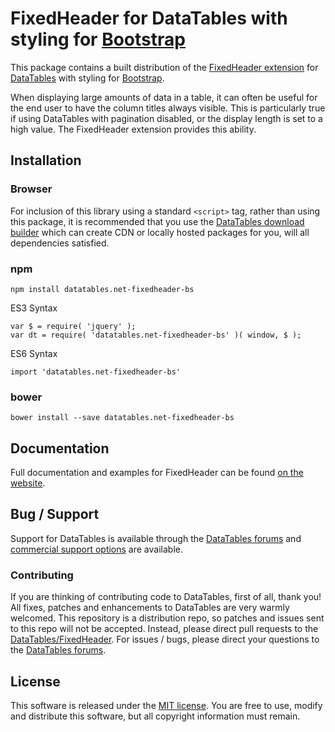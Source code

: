# FixedHeader for DataTables with styling for [Bootstrap](https://getbootstrap.com/docs/3.3/)

This package contains a built distribution of the [FixedHeader extension](https://datatables.net/extensions/fixedheader) for [DataTables](https://datatables.net/) with styling for [Bootstrap](https://getbootstrap.com/docs/3.3/).

When displaying large amounts of data in a table, it can often be useful for the end user to have the column titles always visible. This is particularly true if using DataTables with pagination disabled, or the display length is set to a high value. The FixedHeader extension provides this ability.


## Installation

### Browser

For inclusion of this library using a standard `<script>` tag, rather than using this package, it is recommended that you use the [DataTables download builder](//datatables.net/download) which can create CDN or locally hosted packages for you, will all dependencies satisfied.

### npm

```
npm install datatables.net-fixedheader-bs
```

ES3 Syntax
```
var $ = require( 'jquery' );
var dt = require( 'datatables.net-fixedheader-bs' )( window, $ );
```

ES6 Syntax
```
import 'datatables.net-fixedheader-bs'
```

### bower

```
bower install --save datatables.net-fixedheader-bs
```



## Documentation

Full documentation and examples for FixedHeader can be found [on the website](https://datatables.net/extensions/fixedheader).


## Bug / Support

Support for DataTables is available through the [DataTables forums](//datatables.net/forums) and [commercial support options](//datatables.net/support) are available.


### Contributing

If you are thinking of contributing code to DataTables, first of all, thank you! All fixes, patches and enhancements to DataTables are very warmly welcomed. This repository is a distribution repo, so patches and issues sent to this repo will not be accepted. Instead, please direct pull requests to the [DataTables/FixedHeader](http://github.com/DataTables/FixedHeader). For issues / bugs, please direct your questions to the [DataTables forums](//datatables.net/forums).


## License

This software is released under the [MIT license](//datatables.net/license). You are free to use, modify and distribute this software, but all copyright information must remain.

